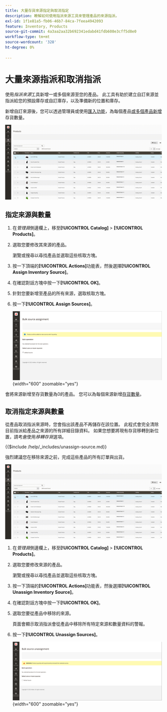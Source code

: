 ```yaml
---
title: 大量存貨來源指定與取消指定
description: 瞭解如何使用指派來源工具來管理產品的來源指派。
exl-id: 1f1e81a5-fb06-46b7-84ca-7feea4942093
feature: Inventory, Products
source-git-commit: 4a3aa2aa32b692341edabd41fdb608e3cff5d8e0
workflow-type: tm+mt
source-wordcount: '328'
ht-degree: 0%

---
```


# 大量來源指派和取消指派

使用&#x200B;_指派來源_&#x200B;工具新增一或多個來源至您的產品。 此工具有助於建立自訂來源並指派給您的預設庫存或自訂庫存，以及準備新的位置和庫存。

新增自訂來源後，您可以透過管理員或使用[匯入功能](quantities-assign-per-product.md)，為每個產品[或多個產品新增](inventory-import-export.md)存貨數量。

![新增所選產品的詳細目錄來源](assets/inventory-bulk-assign-sources.gif)

## 指定來源與數量

1. 在&#x200B;_管理員_&#x200B;側邊欄上，移至&#x200B;**[!UICONTROL Catalog]** > **[!UICONTROL Products]**。

1. 選取您要修改其來源的產品。

   瀏覽或搜尋以尋找產品並選取這些核取方塊。

1. 按一下頂端的&#x200B;**[!UICONTROL Actions]**&#x200B;功能表，然後選擇&#x200B;**[!UICONTROL Assign Inventory Source]**。

1. 在確認對話方塊中按一下&#x200B;**[!UICONTROL OK]**。

1. 針對您要新增至產品的所有來源，選取核取方塊。

1. 按一下&#x200B;**[!UICONTROL Assign Sources]**。

   ![選取要新增來源的產品](assets/inventory-bulk-assign-sources-summary.png){width="600" zoomable="yes"}

會將來源新增至存貨數量為0的產品。 您可以為每個來源新增[存貨數量](quantities-assign-per-product.md)。

## 取消指定來源與數量

從產品取消指派來源時，您會指出該產品不再儲存在該位置。 此程式會完全清除目前指派給產品之來源的所有詳細目錄資料。 如果您想要將現有存貨移轉到新位置，請考慮使用&#x200B;_移轉存貨_&#x200B;選項。

{{$include /help/_includes/unassign-source.md}}

強烈建議您在移除來源之前，完成這些產品的所有訂單與出貨。

![取消指派所選產品的來源](assets/inventory-bulk-unassign-sources.gif)

1. 在&#x200B;_管理員_&#x200B;側邊欄上，移至&#x200B;**[!UICONTROL Catalog]** > **[!UICONTROL Products]**。

1. 選取您要修改來源的產品。

   瀏覽或搜尋以尋找產品並選取這些核取方塊。

1. 按一下頂端的&#x200B;**[!UICONTROL Actions]**&#x200B;功能表，然後選擇&#x200B;**[!UICONTROL Unassign Inventory Source]**。

1. 在確認對話方塊中按一下&#x200B;**[!UICONTROL OK]**。

1. 選取您要從產品中移除的來源。

   頁面會顯示取消指派會從產品中移除所有特定來源和數量資料的警報。

1. 按一下&#x200B;**[!UICONTROL Unassign Sources]**。

   ![從選取的產品移除來源](assets/inventory-bulk-unassign-sources-summary.png){width="600" zoomable="yes"}

<!-- Last updated from includes: 2022-08-30 15:36:09 -->
